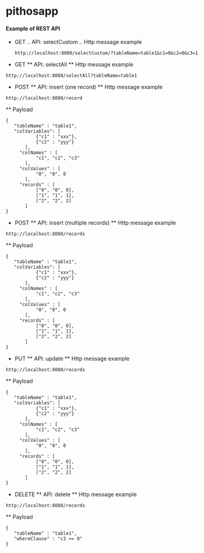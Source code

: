 # pithosapp


#### Example of REST API

* GET
 .. API: selectCustom
 .. Http message example
  ```
  http://localhost:8080/selectCustom/?tableName=table1&c1=0&c2=0&c3=1
  ```
* GET
 ** API: selectAll
 ** Http message example
 ```
 http://localhost:8080/selectAll?tableName=table1
 ```
* POST 
 ** API: insert (one record)
 ** Http message example
 ```
 http://localhost:8080/record
 ```
 ** Payload
 ```
 {
	"tableName" : "table1",
	"colVariables": [
			{"c1" : "xxx"},
		    {"c2" : "yyy"}
	    ],
	  "colNames" : [
		  	"c1", "c2", "c3"
	    ],
	  "colValues" : [
		    "0", "0", 0
	    ],
	  "records" : [
		    ["0", "0", 0],
		    ["1", "1", 1],
		    ["2", "2", 2]
	    ]
}
 ```
* POST
 ** API: insert (multiple records)
 ** Http message example
 ```
 http://localhost:8080/records
 ```
 ** Payload
 ```
 {
	"tableName" : "table1",
	"colVariables": [
			{"c1" : "xxx"},
		    {"c2" : "yyy"}
	    ],
	  "colNames" : [
		  	"c1", "c2", "c3"
	    ],
	  "colValues" : [
		    "0", "0", 0
	    ],
	  "records" : [
		    ["0", "0", 0],
		    ["1", "1", 1],
		    ["2", "2", 2]
	    ]
}
 ```
* PUT
 ** API: update
 ** Http message example
 ```
 http://localhost:8080/records
 ```
 ** Payload
 ```
 {
	"tableName" : "table1",
	"colVariables": [
			{"c1" : "xxx"},
		    {"c2" : "yyy"}
	    ],
	  "colNames" : [
		  	"c1", "c2", "c3"
	    ],
	  "colValues" : [
		    "0", "0", 0
	    ],
	  "records" : [
		    ["0", "0", 0],
		    ["1", "1", 1],
		    ["2", "2", 2]
	    ]
}
 ```
* DELETE
 ** API: delete
 ** Http message example
 ```
 http://localhost:8080/records
 ```
 ** Payload
 ```
 {
	"tableName" : "table1",
	"whereClause" : "c3 >= 0"
 }
 ```
